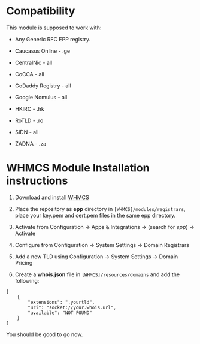 # Compatibility

This module is supposed to work with:

- Any Generic RFC EPP registry.

- Caucasus Online - .ge

- CentralNic - all

- CoCCA - all

- GoDaddy Registry - all

- Google Nomulus - all

- HKIRC - .hk

- RoTLD - .ro

- SIDN - all

- ZADNA - .za

# WHMCS Module Installation instructions

1. Download and install [WHMCS](https://whmcs.com/)

2. Place the repository as **epp** directory in `[WHMCS]/modules/registrars`, place your key.pem and cert.pem files in the same epp directory.

3. Activate from Configuration -> Apps & Integrations -> (search for _epp_) -> Activate

4. Configure from Configuration -> System Settings -> Domain Registrars

5. Add a new TLD using Configuration -> System Settings -> Domain Pricing

6. Create a **whois.json** file in `[WHMCS]/resources/domains` and add the following:

```
[
    {
        "extensions": ".yourtld",
        "uri": "socket://your.whois.url",
        "available": "NOT FOUND"
    }
]
```

You should be good to go now.

